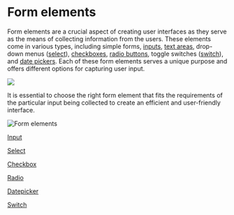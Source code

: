 # Form elements

Form elements are a crucial aspect of creating user interfaces as they serve as the means of collecting information from the users. These elements come in various types, including simple forms, [inputs](input-form-field.md), [text areas](input-form-field.md), drop-down menus ([select](select-form-field.md)), [checkboxes](checkbox-form-field.md), [radio buttons](radio-form-field.md), toggle switches ([switch](switch-form-field.md)), and [date pickers](datepicker-form-field.md). Each of these form elements serves a unique purpose and offers different options for capturing user input. 

![](https://s3.eu-west-1.amazonaws.com/docx.flowx.ai/3.1/form_elements.gif)

It is essential to choose the right form element that fits the requirements of the particular input being collected to create an efficient and user-friendly interface.


![Form elements](https://s3.eu-west-1.amazonaws.com/docx.flowx.ai/3.1/form_elements.png#center)


[Input](input-form-field.md)

[Select](select-form-field.md)

[Checkbox](checkbox-form-field.md)

[Radio](radio-form-field.md)

[Datepicker](datepicker-form-field.md)

[Switch](switch-form-field.md)
